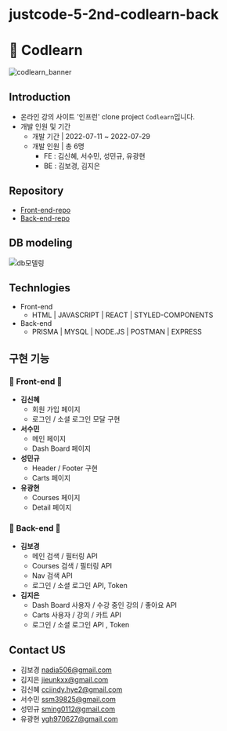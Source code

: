 # justcode-5-2nd-codlearn-back
# 🌿 Codlearn

![codlearn_banner](https://user-images.githubusercontent.com/105163878/192190733-bd8e62e5-74d1-4d00-98dc-0f72fa9c4e9f.jpg)

## Introduction
- 온라인 강의 사이트 '인프런' clone project `Codlearn`입니다.
- 개발 인원 및 기간
  - 개발 기간 | 2022-07-11 ~ 2022-07-29
  - 개발 인원 | 총 6명
    - FE : 김신혜, 서수민, 성민규, 유광현
    - BE : 김보경, 김지은

## Repository
- [Front-end-repo](https://github.com/jieunkxx/justcode-5-2nd-codlearn-front)
- [Back-end-repo](https://github.com/jieunkxx/justcode-5-2nd-codlearn-back)


## DB modeling

![db모델링](https://user-images.githubusercontent.com/105163878/192192738-6fe1e1be-42c3-4afb-a67e-238a74013823.JPG)


## Technlogies

- Front-end
  - HTML | JAVASCRIPT | REACT | STYLED-COMPONENTS
- Back-end
  - PRISMA | MYSQL | NODE.JS | POSTMAN | EXPRESS

## 구현 기능

### 🔸 Front-end 🔸

- **김신혜**
  - 회원 가입 페이지
  - 로그인 / 소셜 로그인 모달 구현
- **서수민**
  - 메인 페이지
  - Dash Board 페이지
- **성민규**
  - Header / Footer 구현
  - Carts 페이지
- **유광현**
  - Courses 페이지
  - Detail 페이지


### 🔸 Back-end 🔸

- **김보경**
  - 메인 검색 / 필터링 API
  - Courses 검색 / 필터링 API
  - Nav 검색 API
  - 로그인 / 소셜 로그인 API, Token
- **김지은**
  - Dash Board 사용자 / 수강 중인 강의 / 좋아요 API
  - Carts 사용자 / 강의 / 카트 API
  - 로그인 / 소셜 로그인 API , Token

## Contact US

- 김보경 [nadia506@gmail.com](nadia506@gmail.com)
- 김지은 [jieunkxx@gmail.com](jieunkxx@gmail.com)
- 김신혜 [cciindy.hye2@gmail.com](cciindy.hye2@gmail.com)
- 서수민 [ssm39825@gmail.com](ssm39825@gmail.com)
- 성민규 [sming0112@gmail.com](sming0112@gmail.com)
- 유광현 [ygh970627@gmail.com](ygh970627@gmail.com)
